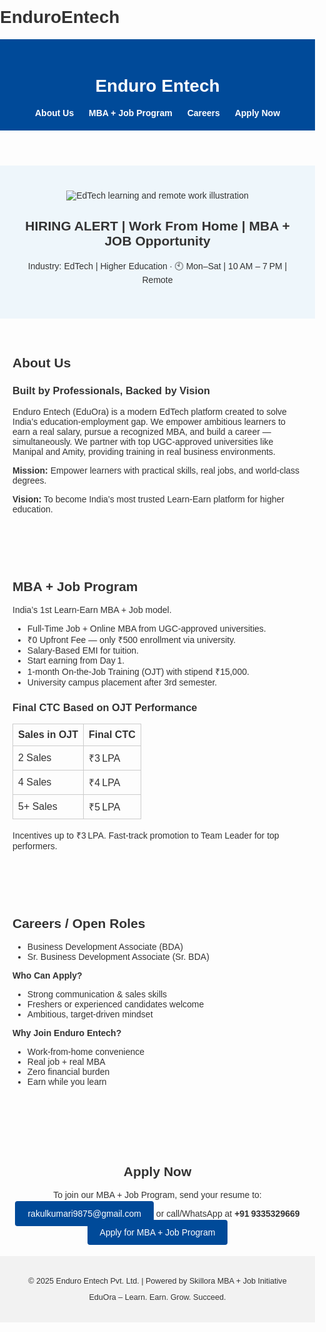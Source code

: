 # EnduroEntech
<!DOCTYPE html>
<html lang="en">
<head>
  <meta charset="UTF-8">
  <title>Enduro Entech | Learn‑Earn MBA + Job Program</title>
  <style>
    body { font-family: sans-serif; margin:0; padding:0; color:#333; }
    header { background:#004a99; color:#fff; padding:20px; text-align:center; }
    nav a { color:#fff; margin:0 10px; text-decoration:none; font-weight:bold;}
    .hero { background:#eef6fb; padding:40px; text-align:center;}
    .hero img { max-width:100%; height:auto; }
    .section { padding:30px 20px; max-width:800px; margin:0 auto;}
    .info table { width:100%; border-collapse:collapse;}
    .info th, .info td { border:1px solid #ccc; padding:8px; text-align:left;}
    .apply { margin-top:20px; text-align:center;}
    .apply a { background:#004a99; color:#fff; padding:12px 20px; text-decoration:none; border-radius:4px;}
    footer { background:#f2f2f2; padding:20px; text-align:center; font-size:0.9em;}
  </style>
</head>
<body>

<header>
  <h1>Enduro Entech</h1>
  <nav>
    <a href="#about">About Us</a>
    <a href="#program">MBA + Job Program</a>
    <a href="#careers">Careers</a>
    <a href="#apply">Apply Now</a>
  </nav>
</header>

<section class="hero">
  <img src="data:image/jpeg;base64,..." alt="EdTech learning and remote work illustration">
  <h1>HIRING ALERT | Work From Home | MBA + JOB Opportunity</h1>
  <p>Industry: EdTech | Higher Education ∙ 🕙 Mon–Sat | 10 AM – 7 PM | Remote</p>
</section>

<section id="about" class="section">
  <h2>About Us</h2>
  <h3>Built by Professionals, Backed by Vision</h3>
  <p>
    Enduro Entech (EduOra) is a modern EdTech platform created to solve India’s education‑employment gap. We empower ambitious learners to earn a real salary, pursue a recognized MBA, and build a career — simultaneously. We partner with top UGC-approved universities like Manipal and Amity, providing training in real business environments.
  </p>
  <p><strong>Mission:</strong> Empower learners with practical skills, real jobs, and world-class degrees.</p>
  <p><strong>Vision:</strong> To become India’s most trusted Learn‑Earn platform for higher education.</p>
</section>

<section id="program" class="section">
  <h2>MBA + Job Program</h2>
  <p>India’s 1st Learn‑Earn MBA + Job model.</p>
  <ul>
    <li>Full-Time Job + Online MBA from UGC-approved universities.</li>
    <li>₹0 Upfront Fee — only ₹500 enrollment via university.</li>
    <li>Salary-Based EMI for tuition.</li>
    <li>Start earning from Day 1.</li>
    <li>1-month On-the-Job Training (OJT) with stipend ₹15,000.</li>
    <li>University campus placement after 3rd semester.</li>
  </ul>
  <div class="info">
    <h3>Final CTC Based on OJT Performance</h3>
    <table>
      <thead><tr><th>Sales in OJT</th><th>Final CTC</th></tr></thead>
      <tbody>
        <tr><td>2 Sales</td><td>₹3 LPA</td></tr>
        <tr><td>4 Sales</td><td>₹4 LPA</td></tr>
        <tr><td>5+ Sales</td><td>₹5 LPA</td></tr>
      </tbody>
    </table>
    <p>Incentives up to ₹3 LPA. Fast‑track promotion to Team Leader for top performers.</p>
  </div>
</section>

<section id="careers" class="section">
  <h2>Careers / Open Roles</h2>
  <ul>
    <li>Business Development Associate (BDA)</li>
    <li>Sr. Business Development Associate (Sr. BDA)</li>
  </ul>
  <p><strong>Who Can Apply?</strong></p>
  <ul>
    <li>Strong communication & sales skills</li>
    <li>Freshers or experienced candidates welcome</li>
    <li>Ambitious, target‑driven mindset</li>
  </ul>
  <p><strong>Why Join Enduro Entech?</strong></p>
  <ul>
    <li>Work‑from‑home convenience</li>
    <li>Real job + real MBA</li>
    <li>Zero financial burden</li>
    <li>Earn while you learn</li>
  </ul>
</section>

<section id="apply" class="section apply">
  <h2>Apply Now</h2>
  <p>To join our MBA + Job Program, send your resume to:</p>
  <p><a href="mailto:rakulkumari9875@gmail.com">rakulkumari9875@gmail.com</a> or call/WhatsApp at <strong>+91 9335329669</strong></p>
  <a href="mailto:rakulkumari9875@gmail.com">Apply for MBA + Job Program</a>
</section>

<footer>
  <p>© 2025 Enduro Entech Pvt. Ltd. | Powered by Skillora MBA + Job Initiative</p>
  <p>EduOra – Learn. Earn. Grow. Succeed.</p>
</footer>

</body>
</html>
